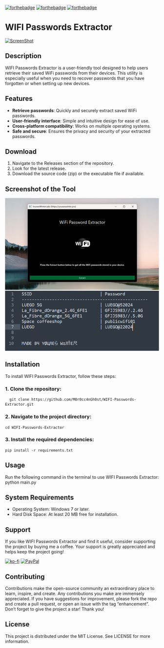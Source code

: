 [![forthebadge](https://forthebadge.com/images/badges/made-with-python.svg)](https://youneswinter.pro) [![forthebadge](https://forthebadge.com/images/badges/built-with-love.svg)](https://youneswinter.pro) [![forthebadge](https://forthebadge.com/images/badges/makes-people-smile.svg)](https://youneswinter.pro)

# WIFI Passwords Extractor
[![ScreenShot](https://raw.githubusercontent.com/Hacking4Arabs/19f49d852660fe0a079cbf95c3efb34ba88de911/main/images/logo.ico)](https://youneswinter.pro)

  ## Description
  WIFI Passwords Extractor is a user-friendly tool designed to help users retrieve their saved WiFi passwords from their devices. This utility is especially useful when you need to recover passwords that you have forgotten or when setting up new devices.
  
  ## Features
  - **Retrieve passwords**: Quickly and securely extract saved WiFi passwords.
  - **User-friendly interface**: Simple and intuitive design for ease of use.
  - **Cross-platform compatibility**: Works on multiple operating systems.
  - **Safe and secure**: Ensures the privacy and security of your extracted passwords.

  ## Download  
  1. Navigate to the Releases section of the repository.
  2. Look for the latest release.
  3. Download the source code (zip) or the executable file if available.

  ## Screenshot of the Tool
  [![ScreenShot](https://raw.githubusercontent.com/Hacking4Arabs/19f49d852660fe0a079cbf95c3efb34ba88de911/main/images/1.png)](https://youneswinter.pro)
  [![ScreenShot](https://raw.githubusercontent.com/Hacking4Arabs/19f49d852660fe0a079cbf95c3efb34ba88de911/main/images/2.png)](https://youneswinter.pro)
  
  ## Installation
  To install WIFI Passwords Extractor, follow these steps:
  
  ### 1. Clone the repository:
      git clone https://github.com/M0r0cc4nGh0st/WIFI-Passwords-Extractor.git
         
  ### 2. Navigate to the project directory:
    cd WIFI-Passwords-Extractor
        
  ### 3. Install the required dependencies:
    pip install -r requirements.txt
  
  ## Usage
  Run the following command in the terminal to use WIFI Passwords Extractor:
    python main.py

  ## System Requirements
  - Operating System: Windows 7 or later.
  - Hard Disk Space: At least 20 MB free for installation.

  ## Support

If you like WIFI Passwords Extractor and find it useful, consider supporting the project by buying me a coffee. Your support is greatly appreciated and helps keep the project going!

[![ko-fi](https://ko-fi.com/img/githubbutton_sm.svg)](https://ko-fi.com/youneswinter)
[![PayPal](https://img.shields.io/badge/PayPal-00457C?style=for-the-badge&logo=paypal&logoColor=white)](https://paypal.me/YonesWinter)
  
  ## Contributing
  Contributions make the open-source community an extraordinary place to learn, inspire, and create. Any contributions you make are immensely appreciated.
  If you have suggestions for improvement, please fork the repo and create a pull request, or open an issue with the tag “enhancement”.
  Don’t forget to give the project a star! Thank you!
  
  ## License
  This project is distributed under the MIT License. See LICENSE for more information.
